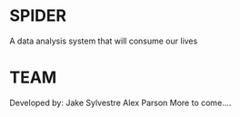 SPIDER
======

A data analysis system that will consume our lives

TEAM
======
Developed by:
Jake Sylvestre
Alex Parson
More to come....
